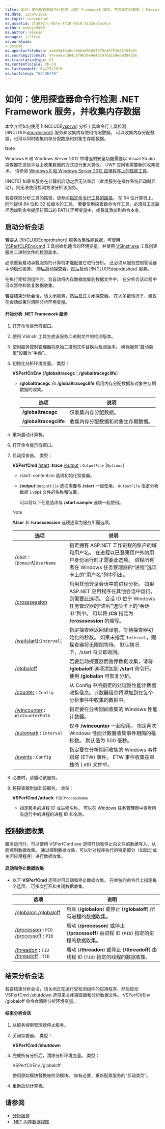 ```yaml
---
title: 如何：使用探查器命令行检测 .NET Framework 服务，并收集内存数据 | Microsoft Docs
ms.date: 11/04/2016
ms.topic: conceptual
ms.assetid: 2fa072fc-05fe-4420-99c0-51d2ea3ac4ce
author: mikejo5000
ms.author: mikejo
manager: jillfra
ms.workload:
- dotnet
ms.openlocfilehash: aa6d9416a6ce368a666d3f379e86752d82f00a91
ms.sourcegitcommit: 47eeeeadd84c879636e9d48747b615de69384356
ms.translationtype: HT
ms.contentlocale: zh-CN
ms.lasthandoff: 04/23/2019
ms.locfileid: "63436740"
---
```

# <a name="how-to-instrument-a-net-framework-service-and-collect-memory-data-by-using-the-profiler-command-line"></a>如何：使用探查器命令行检测 .NET Framework 服务，并收集内存数据
本文介绍如何使用 [!INCLUDE[vsprvs](../code-quality/includes/vsprvs_md.md)] 分析工具命令行工具检测 [!INCLUDE[dnprdnshort](../code-quality/includes/dnprdnshort_md.md)] 服务和收集内存使用情况数据。 可以收集内存分配数据，也可以同时收集内存分配数据和对象生存期数据。

> [!NOTE]
> Windows 8 和 Windows Server 2012 中增强的安全功能需要以 Visual Studio 探查器在这些平台上收集数据的方式进行重大更改。 UWP 应用也需要新的收集技术。 请参阅 [Windows 8 和 Windows Server 2012 应用程序上的性能工具](../profiling/performance-tools-on-windows-8-and-windows-server-2012-applications.md)。
>
> [!NOTE]
> 如果某服务在计算机启动之后无法重启（此类服务在操作系统启动时启动），则无法使用检测方法分析该服务。
>
> 若要获取分析工具的路径，请参阅[指定命令行工具的路径](../profiling/specifying-the-path-to-profiling-tools-command-line-tools.md)。 在 64 位计算机上，同时提供 64 位和 32 位版本的工具。 若要使用探查器命令行工具，必须将工具路径添加到命令提示符窗口的 PATH 环境变量中，或将其添加到命令本身。

## <a name="start-the-profiling-session"></a>启动分析会话
 若要从 [!INCLUDE[dnprdnshort](../code-quality/includes/dnprdnshort_md.md)] 服务收集性能数据，可使用 [VSPerfCLREnv.cmd](../profiling/vsperfclrenv.md) 工具初始化适当的环境变量，并使用 [VSInstr.exe](../profiling/vsinstr.md) 工具创建服务二进制文件的检测副本。

 必须重新启动承载服务的计算机才能配置它进行分析。 还必须从服务控制管理器手动启动服务。 随后启动探查器，然后启动 [!INCLUDE[dnprdnshort](../code-quality/includes/dnprdnshort_md.md)] 服务。

 在执行受检测组件时，会自动将内存数据收集到数据文件中。 在分析会话过程中可以暂停和恢复数据收集。

 若要结束分析会话，请关闭服务，然后显式关闭探查器。 在大多数情况下，建议在会话结束时清除分析环境变量。

#### <a name="to-begin-profiling-a-net-framework-service"></a>开始分析 .NET Framework 服务

1. 打开命令提示符窗口。

2. 使用 VSInstr 工具生成该服务二进制文件的检测版本。

3. 使用服务控制管理器将原始二进制文件替换为检测版本。 确保服务“启动类型”设置为“手动”。

4. 初始化分析环境变量。 类型：

    **VSPerfClrEnv** {**/globaltracegc** &#124; **/globaltracegclife**}

   - **/globaltracegc** 和 **/globaltracegclife** 启用内存分配数据和对象生存期数据的收集。

       |选项|说明|
       |------------|-----------------|
       |**/globaltracegc**|仅收集内存分配数据。|
       |**/globaltracegclife**|收集内存分配数据和对象生存期数据。|

5. 重新启动计算机。

6. 打开命令提示符窗口。

7. 启动探查器。 类型：

    **VSPerfCmd**  [/start](../profiling/start.md) **:trace**  [/output](../profiling/output.md) **:** `OutputFile` [`Options`]

   - /start: contention 选项初始化探查器。

   - **/output:**`OutputFile` 选项需要与 **/start** 一起使用。 `OutputFile` 指定分析数据 (.vsp) 文件的名称和位置。

     可以将以下任意选项与 **/start:sample** 选项一起使用。

   > [!NOTE]
   > **/User** 和 **/crosssession** 选项通常为服务所需选项。

   | 选项 | 说明 |
   | - | - |
   | [/user](../profiling/user-vsperfcmd.md) **:**[`Domain`**\\**]`UserName` | 指定拥有 ASP.NET 工作进程的帐户的域和用户名。 在进程以已登录用户外的用户身份运行时才需要此选项。 进程所有者在 Windows 任务管理器的“进程”选项卡上的“用户名”列中列出。 |
   | [/crosssession](../profiling/crosssession.md) | 启用其他登录会话中的进程分析。 如果 ASP.NET 应用程序在其他会话中运行，则需要此选项。 会话 ID 位于 Windows 任务管理器的“进程”选项卡上的“会话 ID”列中。 可以将 **/CS** 指定为 **/crosssession** 的缩写。 |
   | [/waitstart](../profiling/waitstart.md)[**:**`Interval`] | 指定探查器返回错误前，等待探查器初始化的秒数。 如果未指定 `Interval`，则探查器将无限期等待。 默认情况下，/start 将立即返回。 |
   | [/globaloff](../profiling/globalon-and-globaloff.md) | 若要启动探查器而暂停数据收集，请将 **/globaloff** 选项添加到 **/start** 命令行。 使用 **/globalon** 可恢复分析。 |
   | [/counter](../profiling/counter.md) **:** `Config` | 从 Config 中所指定的处理器性能计数器收集信息。计数器信息将添加到在每个分析事件中收集的数据中。 |
   | [/wincounter](../profiling/wincounter.md) **:** `WinCounterPath` | 指定要在分析期间收集的 Windows 性能计数器。 |
   | [/automark](../profiling/automark.md) **:** `Interval` | 仅与 **/wincounter** 一起使用。 指定两次 Windows 性能计数器收集事件相隔的毫秒数。 默认值为 500 毫秒。 |
   | [/events](../profiling/events-vsperfcmd.md) **:** `Config` | 指定要在分析期间收集的 Windows 事件跟踪 (ETW) 事件。 ETW 事件收集在单独的 (.etl) 文件中。 |

8. 必要时，请启动该服务。

9. 将探查器附加到该服务。 类型：

     **VSPerfCmd /attach:** `PID`&#124;`ProcessName`

    - 指定服务的进程 ID 或进程名称。 可以在 Windows 任务管理器中查看所有运行中的进程的进程 ID 和名称。

## <a name="control-data-collection"></a>控制数据收集
 服务运行时，可以使用 VSPerfCmd.exe 选项开始和停止向文件的数据写入，从而控制数据收集。 通过控制数据收集，可以针对程序执行的特定部分（如启动或关闭应用程序）进行数据收集。

#### <a name="to-start-and-stop-data-collection"></a>启动和停止数据收集

- 以下 **VSPerfCmd** 选项对可启动和停止数据收集。 在单独的命令行上指定每个选项。 可多次打开和关闭数据收集。

    |选项|说明|
    |------------|-----------------|
    |[/globalon /globaloff](../profiling/globalon-and-globaloff.md)|启动 (**/globalon**) 或停止 (**/globaloff**) 所有进程的数据收集。|
    |[/processon](../profiling/processon-and-processoff.md) **:** `PID` [/processoff](../profiling/processon-and-processoff.md) **:** `PID`|启动 (**/processon**) 或停止 (**/processoff**) 由进程 ID (`PID`) 指定的进程的数据收集。|
    |[/threadon](../profiling/threadon-and-threadoff.md) **:** `TID` [/threadoff](../profiling/threadon-and-threadoff.md) **:** `TID`|启动 (**/threadon**) 或停止 (**/threadoff**) 由线程 ID (`TID`) 指定的线程的数据收集。|

## <a name="end-the-profiling-session"></a>结束分析会话
 若要结束分析会话，请关闭正在运行受检测组件的应用程序，然后启动 VSPerfCmd [/shutdown](../profiling/shutdown.md) 选项来关闭探查器和分析数据文件。 VSPerfClrEnv /globaloff 命令会清除分析环境变量。

#### <a name="to-end-a-profiling-session"></a>结束分析会话

1. 从服务控制管理器停止服务。

2. 关闭探查器。 类型：

     **VSPerfCmd /shutdown**

3. 完成所有分析后，清除分析环境变量。 类型：

     VSPerfClrEnv /globaloff

     使用原始模块替换被检测模块。 如有必要，重新配置服务的“启动类型”。

4. 重新启动计算机。

## <a name="see-also"></a>请参阅
- [分析服务](../profiling/command-line-profiling-of-services.md)
- [.NET 内存数据视图](../profiling/dotnet-memory-data-views.md)